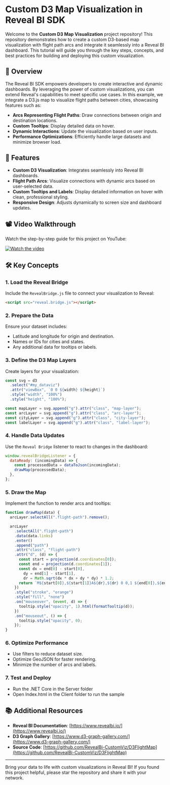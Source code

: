 # Custom D3 Map Visualization in Reveal BI SDK

Welcome to the **Custom D3 Map Visualization** project repository! This repository demonstrates how to create a custom D3-based map visualization with flight path arcs and integrate it seamlessly into a Reveal BI dashboard. This tutorial will guide you through the key steps, concepts, and best practices for building and deploying this custom visualization.


## 🚀 Overview

The Reveal BI SDK empowers developers to create interactive and dynamic dashboards. By leveraging the power of custom visualizations, you can extend Reveal's capabilities to meet specific use cases. In this example, we integrate a D3.js map to visualize flight paths between cities, showcasing features such as:

- **Arcs Representing Flight Paths**: Draw connections between origin and destination locations.
- **Custom Tooltips**: Display detailed data on hover.
- **Dynamic Interactions**: Update the visualization based on user inputs.
- **Performance Optimizations**: Efficiently handle large datasets and minimize browser load.

## 🎯 Features

- **Custom D3 Visualization**: Integrates seamlessly into Reveal BI dashboards.
- **Flight Path Arcs**: Visualize connections with dynamic arcs based on user-selected data.
- **Custom Tooltips and Labels**: Display detailed information on hover with clean, professional styling.
- **Responsive Design**: Adjusts dynamically to screen size and dashboard updates.


## 📽️ Video Walkthrough

Watch the step-by-step guide for this project on YouTube:

[![Watch the video](https://img.youtube.com/vi/RPUpJt6POj8/0.jpg)](https://youtu.be/RPUpJt6POj8)

## 🛠️ Key Concepts

### 1. Load the Reveal Bridge

Include the `RevealBridge.js` file to connect your visualization to Reveal:

```html
<script src="reveal.bridge.js"></script>
```

### 2. Prepare the Data

Ensure your dataset includes:

- Latitude and longitude for origin and destination.
- Names or IDs for cities and states.
- Any additional data for tooltips or labels.

### 3. Define the D3 Map Layers

Create layers for your visualization:

```javascript
const svg = d3
  .select("#my_dataviz")
  .attr("viewBox", `0 0 ${width} ${height}`)
  .style("width", "100%")
  .style("height", "100%");

const mapLayer = svg.append("g").attr("class", "map-layer");
const arcLayer = svg.append("g").attr("class", "arc-layer");
const cityLayer = svg.append("g").attr("class", "city-layer");
const labelLayer = svg.append("g").attr("class", "label-layer");
```

### 4. Handle Data Updates

Use the `Reveal Bridge` listener to react to changes in the dashboard:

```javascript
window.revealBridgeListener = {
  dataReady: (incomingData) => {
    const processedData = dataToJson(incomingData);
    drawMap(processedData);
  },
};
```

### 5. Draw the Map

Implement the function to render arcs and tooltips:

```javascript
function drawMap(data) {
  arcLayer.selectAll(".flight-path").remove();

  arcLayer
    .selectAll(".flight-path")
    .data(data.links)
    .enter()
    .append("path")
    .attr("class", "flight-path")
    .attr("d", (d) => {
      const start = projection(d.coordinates[0]);
      const end = projection(d.coordinates[1]);
      const dx = end[0] - start[0],
        dy = end[1] - start[1],
        dr = Math.sqrt(dx * dx + dy * dy) * 1.2;
      return `M${start[0]},${start[1]}A${dr},${dr} 0 0,1 ${end[0]},${end[1]}`;
    })
    .style("stroke", "orange")
    .style("fill", "none")
    .on("mouseover", (event, d) => {
      tooltip.style("opacity", 1).html(formatTooltip(d));
    })
    .on("mouseout", () => {
      tooltip.style("opacity", 0);
    });
}
```

### 6. Optimize Performance

- Use filters to reduce dataset size.
- Optimize GeoJSON for faster rendering.
- Minimize the number of arcs and labels.

### 7. Test and Deploy

- Run the .NET Core in the Server folder
- Open Index.html in the Client folder to run the sample


## 📚 Additional Resources

- **Reveal BI Documentation**: [https://www.revealbi.io/](https://www.revealbi.io/)
- **D3 Graph Gallery**: [https://www.d3-graph-gallery.com/](https://www.d3-graph-gallery.com/)
- **Source Code**: [https://github.com/RevealBi-CustomViz/D3FlightMap](https://github.com/RevealBi-CustomViz/D3FlightMap)

---

Bring your data to life with custom visualizations in Reveal BI! If you found this project helpful, please star the repository and share it with your network.

